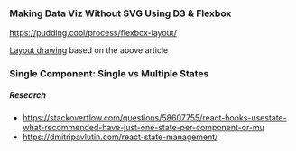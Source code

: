 ### Making Data Viz Without SVG Using D3 & Flexbox
https://pudding.cool/process/flexbox-layout/

[Layout drawing](https://docs.google.com/drawings/d/13CyYpp8DLdm3oNAuoFNKbjb_RGO414jXYgCIzGDiw78/edit) based on the above article

### Single Component: Single vs Multiple States

##### Research
 - https://stackoverflow.com/questions/58607755/react-hooks-usestate-what-recommended-have-just-one-state-per-component-or-mu
 - https://dmitripavlutin.com/react-state-management/
